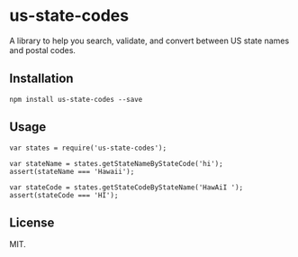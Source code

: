 # us-state-codes

A library to help you search, validate, and convert between US state names and postal codes.

## Installation

```
npm install us-state-codes --save
```

## Usage

```
var states = require('us-state-codes');

var stateName = states.getStateNameByStateCode('hi');
assert(stateName === 'Hawaii');

var stateCode = states.getStateCodeByStateName('HawAiI ');
assert(stateCode === 'HI');
```

## License

MIT.
